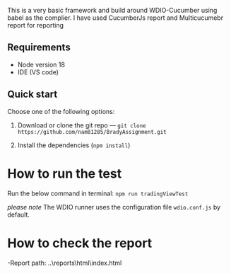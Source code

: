 This is a very basic framework and build around WDIO-Cucumber using babel as the complier. I have used CucumberJs report and Multicucumebr report for reporting
## Requirements

- Node version 18
- IDE (VS code)

## Quick start

Choose one of the following options:

1. Download or clone the git repo — `git clone https://github.com/nam81285/BradyAssignment.git`

2. Install the dependencies (`npm install`)


# How to run the test

Run the below command in terminal:
`npm run tradingViewTest`

_please note_ The WDIO runner uses the configuration file `wdio.conf.js` by default.

# How to check the report

-Report path:  ..\reports\html\index.html